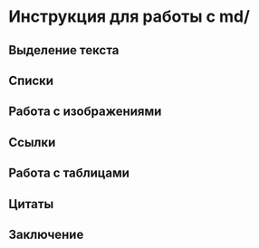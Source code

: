 # Инструкция для работы с  md/

## Выделение текста 

## Списки 

## Работа с изображениями 

## Ссылки 

## Работа с таблицами 

## Цитаты 

## Заключение 